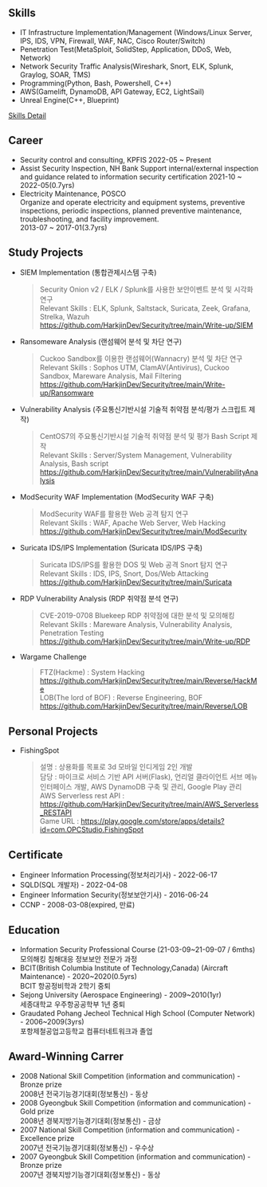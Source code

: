 ## Skills 

- IT Infrastructure Implementation/Management (Windows/Linux Server, IPS, IDS, VPN, Firewall, WAF, NAC, Cisco Router/Switch)
- Penetration Test(MetaSploit, SolidStep, Application, DDoS, Web, Network)
- Network Security Traffic Analysis(Wireshark, Snort, ELK, Splunk, Graylog, SOAR, TMS)
- Programming(Python, Bash, Powershell, C++)
- AWS(Gamelift, DynamoDB, API Gateway, EC2, LightSail)
- Unreal Engine(C++, Blueprint)

[Skills Detail](https://github.com/HarkjinDev/HarkjinDev/blob/main/skills.md)

## Career
- Security control and consulting, KPFIS
  2022-05 ~ Present
- Assist Security Inspection, NH Bank
  Support internal/external inspection and guidance related to information security certification
  2021-10 ~ 2022-05(0.7yrs)
- Electricity Maintenance, POSCO   
  Organize and operate electricity and equipment systems, preventive inspections, periodic inspections, planned preventive maintenance, troubleshooting, and facility improvement.   
  2013-07 ~ 2017-01(3.7yrs)

## Study Projects
- SIEM Implementation (통합관제시스템 구축)     
  > Security Onion v2 / ELK / Splunk를 사용한 보안이벤트 분석 및 시각화 연구   
  > Relevant Skills : ELK, Splunk, Saltstack, Suricata, Zeek, Grafana, Strelka, Wazuh
  > https://github.com/HarkjinDev/Security/tree/main/Write-up/SIEM

- Ransomeware Analysis (랜섬웨어 분석 및 차단 연구)   
  > Cuckoo Sandbox를 이용한 랜섬웨어(Wannacry) 분석 및 차단 연구   
  > Relevant Skills : Sophos UTM, ClamAV(Antivirus), Cuckoo Sandbox, Mareware Analysis, Mail Filtering
  > https://github.com/HarkjinDev/Security/tree/main/Write-up/Ransomware

- Vulnerability Analysis (주요통신기반시설 기술적 취약점 분석/평가 스크립트 제작)   
  > CentOS7의 주요통신기반시설 기술적 취약점 분석 및 평가 Bash Script 제작   
  > Relevant Skills : Server/System Management, Vulnerability Analysis, Bash script
  > https://github.com/HarkjinDev/Security/tree/main/VulnerabilityAnalysis

- ModSecurity WAF Implementation (ModSecurity WAF 구축)   
  > ModSecurity WAF를 활용한 Web 공격 탐지 연구   
  > Relevant Skills : WAF, Apache Web Server, Web Hacking   
  > https://github.com/HarkjinDev/Security/tree/main/ModSecurity

- Suricata IDS/IPS Implementation (Suricata IDS/IPS 구축)   
  > Suricata IDS/IPS를 활용한 DOS 및 Web 공격 Snort 탐지 연구   
  > Relevant Skills : IDS, IPS, Snort, Dos/Web Attacking   
  > https://github.com/HarkjinDev/Security/tree/main/Suricata

- RDP Vulnerability Analysis (RDP 취약점 분석 연구)   
  > CVE-2019-0708 Bluekeep RDP 취약점에 대한 분석 및 모의해킹   
  > Relevant Skills : Mareware Analysis, Vulnerability Analysis, Penetration Testing
  > https://github.com/HarkjinDev/Security/tree/main/Write-up/RDP

- Wargame Challenge   
  > FTZ(Hackme) : System Hacking  
  > https://github.com/HarkjinDev/Security/tree/main/Reverse/HackMe   
  > LOB(The lord of BOF) : Reverse Engineering, BOF   
  > https://github.com/HarkjinDev/Security/tree/main/Reverse/LOB
  
## Personal Projects
- FishingSpot 
  > 설명 : 상용화를 목표로 3d 모바일 인디게임 2인 개발   
  > 담당 : 마이크로 서비스 기반 API 서버(Flask), 언리얼 클라이언트 서브 메뉴 인터페이스 개발, AWS DynamoDB 구축 및 관리, Google Play 관리   
  > AWS Serverless rest API : https://github.com/HarkjinDev/Security/tree/main/AWS_Serverless_RESTAPI   
  > Game URL : https://play.google.com/store/apps/details?id=com.OPCStudio.FishingSpot

## Certificate
- Engineer Information Processing(정보처리기사) - 2022-06-17
- SQLD(SQL 개발자) - 2022-04-08
- Engineer Information Security(정보보안기사) - 2016-06-24
- CCNP - 2008-03-08(expired, 만료)

## Education
- Information Security Professional Course (21-03-09~21-09-07 / 6mths)   
  모의해킹 침해대응 정보보안 전문가 과정
- BCIT(British Columbia Institute of Technology,Canada) (Aircraft Maintenance) - 2020~2020(0.5yrs)   
  BCIT 항공정비학과 2학기 중퇴
- Sejong University (Aerospace Engineering) - 2009~2010(1yr)   
  세종대학교 우주항공공학부 1년 중퇴
- Graudated Pohang Jecheol Technical High School (Computer Network) - 2006~2009(3yrs)  
  포항제철공업고등학교 컴퓨터네트워크과 졸업 

## Award-Winning Carrer
- 2008 National Skill Competition (information and communication) - Bronze prize   
  2008년 전국기능경기대회(정보통신) - 동상
- 2008 Gyeongbuk Skill Competition (information and communication) - Gold prize   
  2008년 경북지방기능경기대회(정보통신) - 금상
- 2007 National Skill Competition (information and communication) - Excellence prize   
  2007년 전국기능경기대회(정보통신) - 우수상
- 2007 Gyeongbuk Skill Competition (information and communication) - Bronze prize   
  2007년 경북지방기능경기대회(정보통신) - 동상



